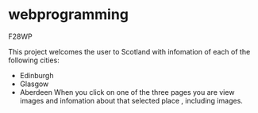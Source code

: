 # webprogramming
F28WP


This project welcomes the user to Scotland with infomation of each of the following cities:
- Edinburgh
- Glasgow
- Aberdeen
When you click on one of the three pages you are view images and infomation about that 
selected place , including images.

